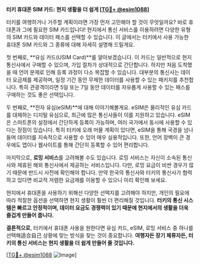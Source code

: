 **터키 휴대폰 SIM 카드: 현지 생활을 더 쉽게 [[TG💪+ @esim1088](https://t.me/s/esim1088)]**

터키를 여행하거나 거주할 계획이라면 가장 먼저 고민해야 할 것이 무엇일까요? 바로 휴대폰과 그에 필요한 SIM 카드입니다! 현지에서 통신 서비스를 이용하려면 다양한 유형의 SIM 카드와 데이터 패스를 선택할 수 있습니다. 이 글에서는 터키에서 사용 가능한 휴대폰 SIM 카드와 그 종류에 대해 자세히 설명해 드릴게요.

첫 번째로, **유심 카드(USIM Card)**를 알아보겠습니다. 이 카드는 일반적으로 현지 통신사에서 구매할 수 있으며, 가입 절차가 상대적으로 간단합니다. 하지만 처음 도착했을 때 언어 문제로 인해 등록 과정이 다소 복잡할 수 있습니다. 대부분의 통신사는 데이터 요금제를 제공하며, 일정 기간 동안 무제한 데이터를 사용할 수 있는 패키지를 추천합니다. 특히 관광객이라면 5일 또는 7일 동안 데이터를 자유롭게 사용할 수 있는 패스를 구매하는 것도 좋은 선택입니다.

두 번째로, **전자 유심(eSIM)**에 대해 이야기해볼게요. eSIM은 물리적인 유심 카드를 대체하는 디지털 유심으로, 최근에 많은 통신사들이 이를 지원하고 있습니다. eSIM은 스마트폰의 설정에서 간단하게 등록이 가능하며, 여러 국가에서 동시에 사용할 수 있다는 장점이 있습니다. 특히 터키에 오래 머물 계획이 있다면, eSIM을 통해 국경을 넘나들며 데이터를 지속적으로 사용할 수 있어 매우 실용적입니다. 또한, 언어 장벽이 큰 경우에도 앱이나 웹사이트를 통해 간단히 등록할 수 있어 편리합니다.

마지막으로, **로밍 서비스**를 고려해볼 수도 있습니다. 로밍 서비스는 자신이 소속된 통신사와 제휴된 해외 통신사에서 제공하는 서비스입니다. 다만, 로밍 요금이 비싼 경우가 많기 때문에 반드시 사전에 확인해야 합니다. 만약 한국의 통신사와 터키의 통신사가 협력하고 있다면 비교적 저렴한 요금제를 이용할 수 있으니 미리 확인해 보세요.

현지에서 휴대폰을 사용하기 위해선 다양한 선택지를 고려해야 하지만, 개인의 필요에 따라 적절한 옵션을 선택하면 현지 생활이 훨씬 더 편리해질 것입니다. **터키의 통신 시스템은 빠르고 안정적이며, 데이터 요금도 경쟁력이 있기 때문에 현지에서의 생활을 더욱 즐겁게 만들어 줍니다.**

**결론적으로**, 터키에서 휴대폰 사용을 원한다면 유심 카드, eSIM, 로밍 서비스 중 하나를 선택해适合自己 상황에 맞는 방식을 찾는 것이 중요합니다. **여행자든 장기 체류자든, 터키의 통신 서비스는 현지 생활을 더 쉽게 만들어 줄 것입니다.**

[[TG💪+ @esim1088](https://t.me/s/esim1088) ![Image](https://i.postimg.cc/Y0z9fWf4/image.png)]
